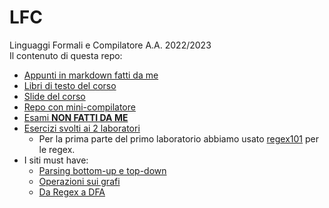# LFC
Linguaggi Formali e Compilatore A.A. 2022/2023  
Il contenuto di questa repo:
+ [Appunti in markdown fatti da me](https://github.com/ElBlasco69/LFC/tree/main/appunti)
+ [Libri di testo del corso](https://github.com/ElBlasco69/LFC/tree/main/book)
+ [Slide del corso](https://github.com/ElBlasco69/LFC/tree/main/slides)
+ [Repo con mini-compilatore](https://github.com/Wilfred/babyc/tree/master/c99)
+ [Esami **NON FATTI DA ME**](https://github.com/ElBlasco69/LFC/tree/main/esami)
+ [Esercizi svolti ai 2 laboratori](https://github.com/ElBlasco69/LFC/tree/main/lab)
    - Per la prima parte del primo laboratorio abbiamo usato [regex101](https://regex101.com/) per le regex.
+ I siti must have:
    - [Parsing bottom-up e top-down](https://jsmachines.sourceforge.net/machines/)
    - [Operazioni sui grafi](https://cyberzhg.github.io/toolbox/)
    - [Da Regex a DFA](https://ivanzuzak.info/noam/webapps/fsm_simulator/)